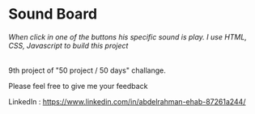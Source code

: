 # Sound Board
<h6>When click in one of the buttons his specific sound is play. I use HTML, CSS, Javascript to build this project</h6>
<p> 9th project of "50 project / 50 days" challange.</p>
<span> Please feel free to give me your feedback</span>



<span>LinkedIn : https://www.linkedin.com/in/abdelrahman-ehab-87261a244/ <span>
